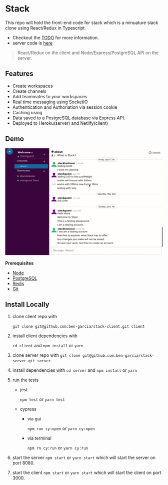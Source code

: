 # Stack

This repo will hold the front-end code for stack which is a minuature slack clone using React/Redux in Typescript.

- Checkout the [TODO](TODO.md) for more information.
- server code is [here](https://github.com/ben-garcia/stack-server)

> React/Redux on the client and Node/Express/PostgreSQL API on the server.

## Features

- Create workspaces
- Create channels
- Add teammates to your workspaces
- Real time messaging using SocketIO
- Authentication and Authoriation via session cookie
- Caching using
- Data saved to a PostgreSQL database via Express API.
- Deployed to Heroku(server) and Netlify(client)

## Demo

![](demo.gif)

**Prerequisites**

- [Node](https://nodejs.org)
- [PostgreSQL](https://www.postgresql.org/)
- [Redis](https://redis.io/)
- [Git](https://git-scm.com/)

## Install Locally

1. clone client repo with

   `git clone git@github.com:ben-garcia/stack-client.git client`

2. install client dependencies with

   `cd client` and `npm install` or `yarn`

3. clone server repo with
   `git clone git@github.com:ben-garcia/stack-server.git server`

4. install dependencies with
   `cd server` and `npm install` or `yarn`

5. run the tests

   - jest

     `npm test` or `yarn test`

   - cypress

     - via gui

       `npm run cy:open` or `yarn cy:open`

     - via terminal

       `npm rn cy:run` or `yarn cy:run`

6) start the server `npm start` or `yarn start` which will start the server on port 8080.

7) start the client `npm start` or `yarn start` which will start the client on port 3000.
